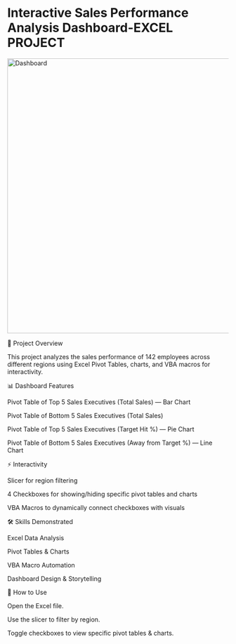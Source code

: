 # Interactive Sales Performance Analysis Dashboard-EXCEL PROJECT
<img width="1362" height="627" alt="Dashboard" src="https://github.com/user-attachments/assets/6deff3c6-3a29-4cc6-ad67-be38b8667aff" />

📌 Project Overview

This project analyzes the sales performance of 142 employees across different regions using Excel Pivot Tables, charts, and VBA macros for interactivity.

📊 Dashboard Features

Pivot Table of Top 5 Sales Executives (Total Sales) — Bar Chart

Pivot Table of Bottom 5 Sales Executives (Total Sales)

Pivot Table of Top 5 Sales Executives (Target Hit %) — Pie Chart

Pivot Table of Bottom 5 Sales Executives (Away from Target %) — Line Chart

⚡ Interactivity

Slicer for region filtering

4 Checkboxes for showing/hiding specific pivot tables and charts

VBA Macros to dynamically connect checkboxes with visuals

🛠 Skills Demonstrated

Excel Data Analysis

Pivot Tables & Charts

VBA Macro Automation

Dashboard Design & Storytelling


🚀 How to Use

Open the Excel file.

Use the slicer to filter by region.

Toggle checkboxes to view specific pivot tables & charts.

